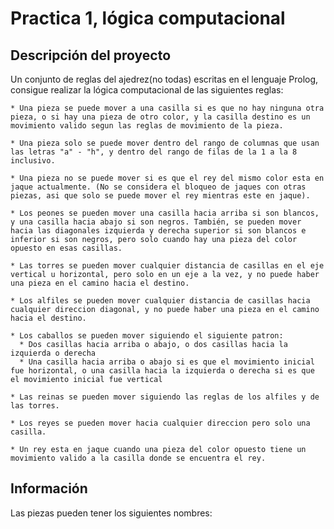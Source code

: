 # Practica 1,  lógica computacional

## Descripción del proyecto

  Un conjunto de reglas del ajedrez(no todas) escritas en el lenguaje Prolog, consigue realizar la lógica computacional de las siguientes reglas:

    * Una pieza se puede mover a una casilla si es que no hay ninguna otra pieza, o si hay una pieza de otro color, y la casilla destino es un movimiento valido segun las reglas de movimiento de la pieza.

    * Una pieza solo se puede mover dentro del rango de columnas que usan las letras "a" - "h", y dentro del rango de filas de la 1 a la 8 inclusivo.

    * Una pieza no se puede mover si es que el rey del mismo color esta en jaque actualmente. (No se considera el bloqueo de jaques con otras piezas, asi que solo se puede mover el rey mientras este en jaque).

    * Los peones se pueden mover una casilla hacia arriba si son blancos, y una casilla hacia abajo si son negros. También, se pueden mover hacia las diagonales izquierda y derecha superior si son blancos e inferior si son negros, pero solo cuando hay una pieza del color opuesto en esas casillas.

    * Las torres se pueden mover cualquier distancia de casillas en el eje vertical u horizontal, pero solo en un eje a la vez, y no puede haber una pieza en el camino hacia el destino.

    * Los alfiles se pueden mover cualquier distancia de casillas hacia cualquier direccion diagonal, y no puede haber una pieza en el camino hacia el destino.

    * Los caballos se pueden mover siguiendo el siguiente patron:
      * Dos casillas hacia arriba o abajo, o dos casillas hacia la izquierda o derecha
      * Una casilla hacia arriba o abajo si es que el movimiento inicial fue horizontal, o una casilla hacia la izquierda o derecha si es que el movimiento inicial fue vertical

    * Las reinas se pueden mover siguiendo las reglas de los alfiles y de las torres.

    * Los reyes se pueden mover hacia cualquier direccion pero solo una casilla.

    * Un rey esta en jaque cuando una pieza del color opuesto tiene un movimiento valido a la casilla donde se encuentra el rey.
















## Información

Las piezas pueden tener los siguientes nombres:

